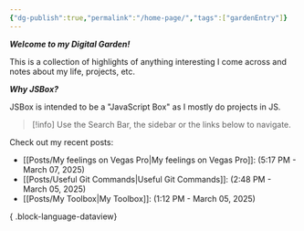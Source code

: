 ```yaml
---
{"dg-publish":true,"permalink":"/home-page/","tags":["gardenEntry"]}
---
```


***Welcome to my Digital Garden!***

This is a collection of highlights of anything interesting I come across and notes about my life, projects, etc. 

***Why JSBox?***

JSBox is intended to be a "JavaScript Box" as I mostly do projects in JS.

> [!info]
> Use the Search Bar, the sidebar or the links below to navigate.

Check out my recent posts:

- [[Posts/My feelings on Vegas Pro\|My feelings on Vegas Pro]]: (5:17 PM - March 07, 2025)
- [[Posts/Useful Git Commands\|Useful Git Commands]]: (2:48 PM - March 05, 2025)
- [[Posts/My Toolbox\|My Toolbox]]: (1:12 PM - March 05, 2025)

{ .block-language-dataview}

